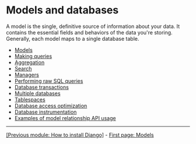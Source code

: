 # Models and databases

A model is the single, definitive source of information about your data. It contains the essential fields and behaviors of the data you're storing. Generally, each model maps to a single database table.

* [Models]()
* [Making queries]()
* [Aggregation]()
* [Search]()
* [Managers]()
* [Performing raw SQL queries]()
* [Database transactions]()
* [Multiple databases]()
* [Tablespaces]()
* [Database access optimization]()
* [Database instrumentation]()
* [Examples of model relationship API usage]()

<hr>

[[Previous module: How to install Django]](https://github.com/AndrewSRea/My_Learning_Port_II/tree/main/Django/Django_Docs/Install_Django#how-to-install-django) - [First page: Models]()